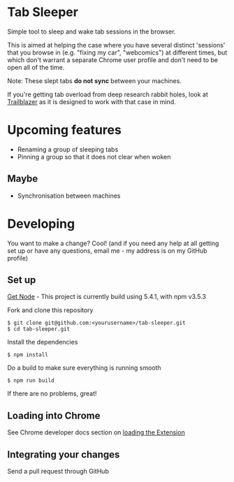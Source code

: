 # Tab Sleeper

Simple tool to sleep and wake tab sessions in the browser.

This is aimed at helping the case where you have several distinct 'sessions'
that you browse in (e.g. "fixing my car", "webcomics") at different times, but
which don't warrant a separate Chrome user profile and don't need to be open
all of the time.

Note: These slept tabs **do not sync** between your machines.

If you're getting tab overload from deep research rabbit holes, look at
[Trailblazer](http://trailblazer.io) as it is designed to work with that case
in mind.

# Upcoming features

- Renaming a group of sleeping tabs
- Pinning a group so that it does not clear when woken

## Maybe

- Synchronisation between machines

# Developing

You want to make a change? Cool! (and if you need any help at all getting set
up or have any questions, email me - my address is on my GitHub profile)

## Set up

[Get Node](https://nodejs.org/en/) - This project is currently build using
5.4.1, with npm v3.5.3

Fork and clone this repository

    $ git clone git@github.com:<yourusername>/tab-sleeper.git
    $ cd tab-sleeper.git

Install the dependencies

    $ npm install

Do a build to make sure everything is running smooth

    $ npm run build

If there are no problems, great!

## Loading into Chrome

See Chrome developer docs section on [loading the
Extension](https://developer.chrome.com/extensions/getstarted#unpacked)

## Integrating your changes

Send a pull request through GitHub
